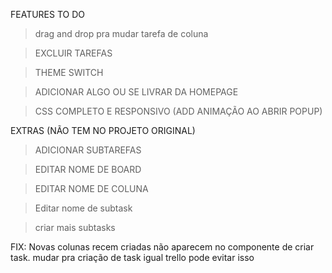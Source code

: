 FEATURES TO DO

>drag and drop pra mudar tarefa de coluna

> EXCLUIR TAREFAS

> THEME SWITCH

>ADICIONAR ALGO OU SE LIVRAR DA HOMEPAGE

> CSS COMPLETO E RESPONSIVO (ADD ANIMAÇÃO AO ABRIR POPUP)

EXTRAS (NÃO TEM NO PROJETO ORIGINAL)


> ADICIONAR SUBTAREFAS 

> EDITAR NOME DE BOARD

> EDITAR NOME DE COLUNA

> Editar nome de subtask

> criar mais subtasks

FIX: Novas colunas recem criadas não aparecem no componente de criar task. mudar pra criação de task igual trello pode evitar isso